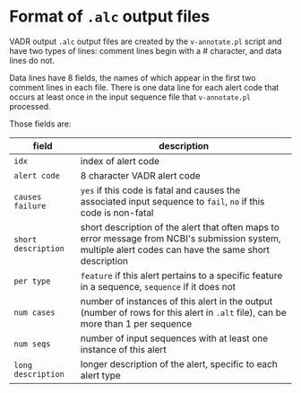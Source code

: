 
# Format of `.alc` output files

VADR output `.alc` output files are created by the `v-annotate.pl`
script and have two types of lines: comment lines begin with a #
character, and data lines do not.

Data lines have 8 fields, the names of which appear in the first two
comment lines in each file. There is one data line for each alert code
that occurs at least once in the input sequence file that
`v-annotate.pl` processed.

Those fields are:

| field                 | description |
|-----------------------|-------------|
| `idx`                 | index of alert code |
| `alert code`          | 8 character VADR alert code |
| `causes failure`      | `yes` if this code is fatal and causes the associated input sequence to `fail`, `no` if this code is non-fatal |
| `short description`   | short description of the alert that often maps to error message from NCBI's submission system, multiple alert codes can have the same short description |
| `per type`            | `feature` if this alert pertains to a specific feature in a sequence, `sequence` if it does not |
| `num cases`           | number of instances of this alert in the output (number of rows for this alert in `.alt` file), can be more than 1 per sequence |
| `num seqs`            | number of input sequences with at least one instance of this alert |
| `long description`    | longer description of the alert, specific to each alert type |




